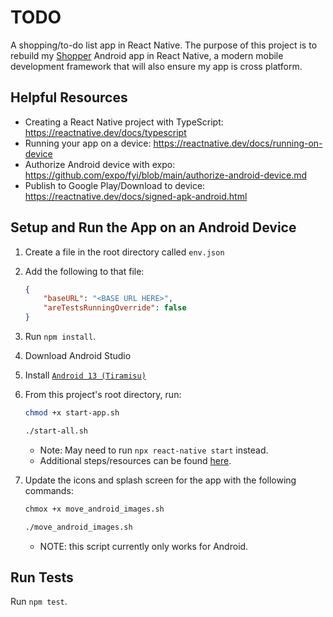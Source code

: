 # TODO

A shopping/to-do list app in React Native. The purpose of this project is to rebuild my [Shopper](https://github.com/johneastman/Shopper) Android app in React Native, a modern mobile development framework that will also ensure my app is cross platform.

## Helpful Resources

-   Creating a React Native project with TypeScript: https://reactnative.dev/docs/typescript
-   Running your app on a device: https://reactnative.dev/docs/running-on-device
-   Authorize Android device with expo: https://github.com/expo/fyi/blob/main/authorize-android-device.md
-   Publish to Google Play/Download to device: https://reactnative.dev/docs/signed-apk-android.html

## Setup and Run the App on an Android Device

1. Create a file in the root directory called `env.json`
1. Add the following to that file:
    ```json
    {
        "baseURL": "<BASE URL HERE>",
        "areTestsRunningOverride": false
    }
    ```
1. Run `npm install`.
1. Download Android Studio
1. Install [`Android 13 (Tiramisu)`](https://reactnative.dev/docs/environment-setup?guide=native#android-sdk)
1. From this project's root directory, run:

    ```bash
    chmod +x start-app.sh

    ./start-all.sh
    ```

    - Note: May need to run `npx react-native start` instead.
    - Additional steps/resources can be found [here](https://reactnative.dev/docs/environment-setup?guide=native).

1. Update the icons and splash screen for the app with the following commands:

    ```bash
    chmox +x move_android_images.sh

    ./move_android_images.sh
    ```

    - NOTE: this script currently only works for Android.

## Run Tests

Run `npm test`.
